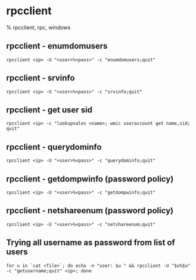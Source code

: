 # rpcclient

% rpcclient, rpc, windows

## rpcclient - enumdomusers
```
rpcclient <ip> -U "<user>%<pass>" -c "enumdomusers;quit"
```

## rpcclient - srvinfo
```
rpcclient <ip> -U "<user>%<pass>" -c "srvinfo;quit"
```

## rpcclient - get user sid
```
rpcclient <ip> -c "lookupnales <name>; wmic useraccount get name,sid; quit"
```

## rpcclient - querydominfo
```
rpcclient <ip> -U "<user>%<pass>" -c "querydominfo;quit"
```

## rpcclient - getdompwinfo  (password policy)
```
rpcclient <ip> -U "<user>%<pass>" -c "getdompwinfo;quit"
```

## rpcclient - netshareenum  (password policy)
```
rpcclient <ip> -U "<user>%<pass>" -c "netshareenum;quit"
```

## Trying all username as password from list of users
```
for u in `cat <file>`; do echo -n "user: $u " && rpcclient -U "$u%$u" -c "getusername;quit" <ip>; done
```
